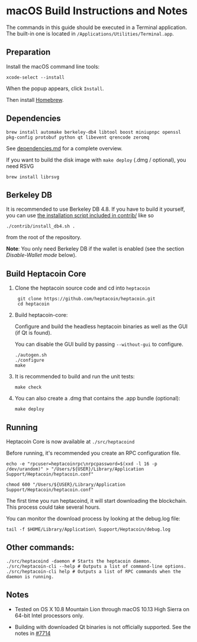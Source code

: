macOS Build Instructions and Notes
====================================
The commands in this guide should be executed in a Terminal application.
The built-in one is located in `/Applications/Utilities/Terminal.app`.

Preparation
-----------
Install the macOS command line tools:

`xcode-select --install`

When the popup appears, click `Install`.

Then install [Homebrew](https://brew.sh).

Dependencies
----------------------

    brew install automake berkeley-db4 libtool boost miniupnpc openssl pkg-config protobuf python qt libevent qrencode zeromq

See [dependencies.md](dependencies.md) for a complete overview.

If you want to build the disk image with `make deploy` (.dmg / optional), you need RSVG

    brew install librsvg

Berkeley DB
-----------
It is recommended to use Berkeley DB 4.8. If you have to build it yourself,
you can use [the installation script included in contrib/](/contrib/install_db4.sh)
like so

```shell
./contrib/install_db4.sh .
```

from the root of the repository.

**Note**: You only need Berkeley DB if the wallet is enabled (see the section *Disable-Wallet mode* below).

Build Heptacoin Core
------------------------

1. Clone the heptacoin source code and cd into `heptacoin`

        git clone https://github.com/heptacoin/heptacoin.git
        cd heptacoin

2.  Build heptacoin-core:

    Configure and build the headless heptacoin binaries as well as the GUI (if Qt is found).

    You can disable the GUI build by passing `--without-gui` to configure.

        ./autogen.sh
        ./configure
        make

3.  It is recommended to build and run the unit tests:

        make check

4.  You can also create a .dmg that contains the .app bundle (optional):

        make deploy

Running
-------

Heptacoin Core is now available at `./src/heptacoind`

Before running, it's recommended you create an RPC configuration file.

    echo -e "rpcuser=heptacoinrpc\nrpcpassword=$(xxd -l 16 -p /dev/urandom)" > "/Users/${USER}/Library/Application Support/Heptacoin/heptacoin.conf"

    chmod 600 "/Users/${USER}/Library/Application Support/Heptacoin/heptacoin.conf"

The first time you run heptacoind, it will start downloading the blockchain. This process could take several hours.

You can monitor the download process by looking at the debug.log file:

    tail -f $HOME/Library/Application\ Support/Heptacoin/debug.log

Other commands:
-------

    ./src/heptacoind -daemon # Starts the heptacoin daemon.
    ./src/heptacoin-cli --help # Outputs a list of command-line options.
    ./src/heptacoin-cli help # Outputs a list of RPC commands when the daemon is running.

Notes
-----

* Tested on OS X 10.8 Mountain Lion through macOS 10.13 High Sierra on 64-bit Intel processors only.

* Building with downloaded Qt binaries is not officially supported. See the notes in [#7714](https://github.com/bitcoin/bitcoin/issues/7714)

